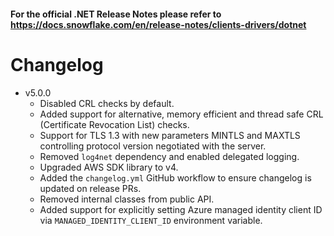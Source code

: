 #### For the official .NET Release Notes please refer to https://docs.snowflake.com/en/release-notes/clients-drivers/dotnet

# Changelog
- v5.0.0
    - Disabled CRL checks by default.
    - Added support for alternative, memory efficient and thread safe CRL (Certificate Revocation List) checks.
    - Support for TLS 1.3 with new parameters MINTLS and MAXTLS controlling protocol version negotiated with the server.
    - Removed `log4net` dependency and enabled delegated logging.
    - Upgraded AWS SDK library to v4.
    - Added the `changelog.yml` GitHub workflow to ensure changelog is updated on release PRs.
    - Removed internal classes from public API.
    - Added support for explicitly setting Azure managed identity client ID via `MANAGED_IDENTITY_CLIENT_ID` environment variable.
